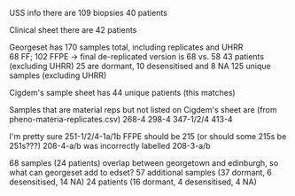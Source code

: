 USS info there are 
    109 biopsies
    40 patients

Clinical sheet there are 
    42 patients

Georgeset has
    170 samples total, including replicates and UHRR    
    68 FF; 102 FFPE -> final de-replicated version is 68 vs. 58
    43 patients (excluding UHRR)
        25 are dormant, 10 desensitised and 8 NA
    125 unique samples (excluding UHRR)



Cigdem's sample sheet has
    44 unique patients (this matches)


Samples that are material reps but not listed on Cigdem's sheet are (from pheno-materia-replicates.csv)
    268-4
    298-4
    347-1/2/4
    413-4

I'm pretty sure 251-1/2/4-1a/1b FFPE should be 215 (or should some 215s be 251s???)
208-4-a/b was incorrectly labelled 208-3-a/b

68 samples (24 patients) overlap between georgetown and edinburgh, so what can georgeset add to edset?
    57 additional samples (37 dormant, 6 desensitised, 14 NA)
    24 patients (16 dormant, 4 desensitised, 4 NA)
